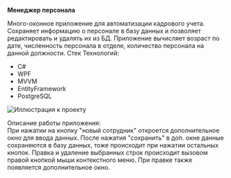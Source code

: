 **Менеджер персонала**

Много-оконное приложение для автоматизации кадрового учета. Сохраняет информацию о персонале в базу данных и позволяет редактировать и удалять их из БД.
Приложение вычисляет возраст по дате, численность персонала в отделе, количество персонала на данной должности.
Стек Технологий:

- C#
- WPF
- MVVM
- EntityFramework
- PostgreSQL

  
![Иллюстрация к проекту](https://disk.yandex.ru/i/YYBSUnbZvrS05Q)

Описание работы приложения:  
При нажатии на кнопку "новый сотрудник" откроется дополнительное окно для ввода данных. После нажатия "сохранить" в доп. окне данные сохраняются в базу данных, тоже происходит при нажатии остальных кнопок. 
Правка и удаление выбранных строк происходит вызовом правой кнопкой мыши контекстного меню. При правке также появляется дополнительное окно.












<!--
**ZhiyanovAndrey/ZhiyanovAndrey** is a ✨ _special_ ✨ repository because its `README.md` (this file) appears on your GitHub profile.


Here are some ideas to get you started:

- 🔭 I’m currently working on ...
- 🌱 I’m currently learning ...
- 👯 I’m looking to collaborate on ...
- 🤔 I’m looking for help with ...
- 💬 Ask me about ...
- 📫 How to reach me: ...
- 😄 Pronouns: ...
- ⚡ Fun fact: ...
 -->
